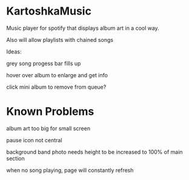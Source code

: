 # KartoshkaMusic

Music player for spotify that displays album art in a cool way.

Also will allow playlists with chained songs


Ideas:

grey song progess bar fills up

hover over album to enlarge and get info

click mini album to remove from queue?

# Known Problems

album art too big for small screen

pause icon not central

background band photo needs height to be increased to 100% of main section

when no song playing, page will constantly refresh
